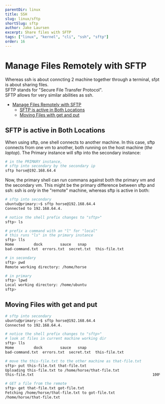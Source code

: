 ```yaml
---
parentDir: linux
title: SSH
slug: linux/sftp
shortSlug: sftp
author: Jake Laursen
excerpt: Share files with SFTP
tags: ["linux", "kernel", "cli", "ssh", "sftp"]
order: 16
---
```


# Manage Files Remotely with SFTP
Whereas ssh is about conncting 2 machine together through a terminal, sfpt is about sharing files.  
SFTP stands for "Secure File Transfer Protocol".  
SFTP allows for very similar abilities as ssh.

- [Manage Files Remotely with SFTP](#manage-files-remotely-with-sftp)
  - [SFTP is active in Both Locations](#sftp-is-active-in-both-locations)
  - [Moving Files with get and put](#moving-files-with-get-and-put)
## SFTP is active in Both Locations
When using sftp, one shell connects to another machine. In this case, sftp connects from one vm to another, both running on the host machine (_the laptop_). The Primary instance will sftp into the secondary instance:
```bash
# in the PRIMARY instance,
# sftp into secondary by the secondary ip
sftp horse@192.168.64.4
```

Now, the primary shell can run commans against both the primary vm and the secondary vm. This might be the primary difference between sftp and ssh: ssh is _only_ in the "remote" machine, whereas sftp is active in both:
```bash
# sftp into secondary
ubuntu@primary:~$ sftp horse@192.168.64.4
Connected to 192.168.64.4.

# notice the shell prefix changes to "sftp>"
sftp> ls

# prefix a command with an "l" for "local"
# this runs "ls" in the primary instance
sftp> lls
Home		 dock	     sauce	 snap
bad-command.txt  errors.txt  secret.txt  this-file.txt

# in secondary
sftp> pwd
Remote working directory: /home/horse

# in primary
sftp> lpwd
Local working directory: /home/ubuntu
sftp> 
```

## Moving Files with get and put
```bash
# sftp into secondary
ubuntu@primary:~$ sftp horse@192.168.64.4
Connected to 192.168.64.4.

# notice the shell prefix changes to "sftp>"
# look at files in current machine working dir
sftp> lls
Home		 dock	     sauce	 snap
bad-command.txt  errors.txt  secret.txt  this-file.txt

# move the this-file.txt to the other machine as that-file.txt
sftp> put this-file.txt that-file.txt
Uploading this-file.txt to /home/horse/that-file.txt
this-file.txt                                                      100%  147    56.7KB/s   00:00  

# GET a file from the remote
sftp> get that-file.txt got-file.txt
Fetching /home/horse/that-file.txt to got-file.txt
/home/horse/that-file.txt                                                                                                                                                 100%  147    67.7KB/s   00:00    
```